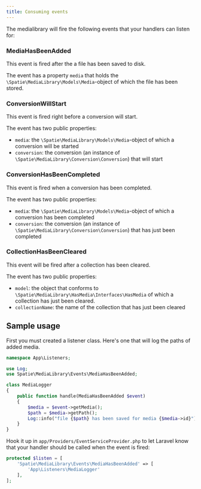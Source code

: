 ```yaml
---
title: Consuming events
---
```


The medialibrary will fire the following events that your handlers can listen for:

### MediaHasBeenAdded
This event is fired after the a file has been saved to disk.

The event has a property `media` that holds the `\Spatie\MediaLibrary\Models\Media`-object of which the file has been stored.

### ConversionWillStart
This event is fired right before a conversion will start.

The event has two public properties:

- `media`: the `\Spatie\MediaLibrary\Models\Media`-object of which a conversion will be started
- `conversion`: the conversion (an instance of `\Spatie\MediaLibrary\Conversion\Conversion`) that will start

### ConversionHasBeenCompleted
This event is fired when a conversion has been completed.

The event has two public properties:

- `media`: the `\Spatie\MediaLibrary\Models\Media`-object of which a conversion has been completed
- `conversion`: the conversion (an instance of `\Spatie\MediaLibrary\Conversion\Conversion`) that has just been completed

### CollectionHasBeenCleared
This event will be fired after a collection has been cleared.

The event has two public properties:

- `model`:  the object that conforms to `\Spatie\MediaLibrary\HasMedia\Interfaces\HasMedia` of which a collection has just been cleared.
- `collectionName`: the name of the collection that has just been cleared

## Sample usage

First you must created a listener class. Here's one that will log the paths of added media.

```php
namespace App\Listeners;

use Log;
use Spatie\MediaLibrary\Events\MediaHasBeenAdded;

class MediaLogger
{
    public function handle(MediaHasBeenAdded $event)
    {
        $media = $event->getMedia();
        $path = $media->getPath();
        Log::info("file {$path} has been saved for media {$media->id}");
    }
}
```

Hook it up in `app/Providers/EventServiceProvider.php` to let Laravel know that your handler should be called when the event is fired:

```php
protected $listen = [
    'Spatie\MediaLibrary\Events\MediaHasBeenAdded' => [
        'App\Listeners\MediaLogger'
    ],
];
```
